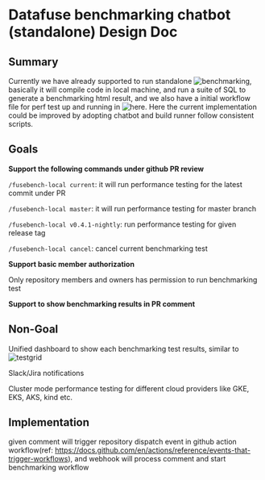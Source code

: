# Datafuse benchmarking chatbot (standalone) Design Doc
## Summary
Currently we have already supported to run standalone ![benchmarking](https://github.com/datafuselabs/datafuse/tree/master/tests/perfs), basically it will compile code in local machine, and run a suite of SQL to generate a benchmarking html result, and we also have a initial workflow file for perf test up and running in ![here](https://github.com/datafuselabs/datafuse/blob/master/.github/workflows/performance-tests-standalone.yml).
Here the current implementation could be improved by adopting chatbot and build runner follow consistent scripts.

## Goals

**Support the following commands under github PR review**

 `/fusebench-local current`: it will run performance testing for the latest commit under PR

 `/fusebench-local master`: it will run performance testing for master branch

 `/fusebench-local v0.4.1-nightly`: run performance testing for given release tag 

`/fusebench-local cancel`: cancel current benchmarking test

**Support basic member authorization**

Only repository members and owners has permission to run benchmarking test

**Support to show benchmarking results in PR comment**

## Non-Goal

Unified dashboard to show each benchmarking test results, similar to ![testgrid](https://testgrid.k8s.io/istio_release-1.10_common-files_postsubmit)

Slack/Jira notifications

Cluster mode performance testing for different cloud providers like GKE, EKS, AKS, kind etc.

## Implementation
given comment will trigger repository dispatch event in github action workflow(ref: https://docs.github.com/en/actions/reference/events-that-trigger-workflows), and webhook will process comment and start benchmarking workflow

